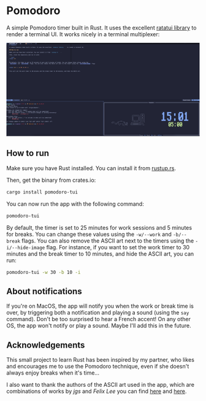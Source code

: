 # Pomodoro

A simple Pomodoro timer built in Rust. It uses the excellent [ratatui library](https://ratatui.rs/) to render a terminal UI.
It works nicely in a terminal multiplexer:

![pomodoro timer in tmux](./doc/pomo_tmux.png)

## How to run

Make sure you have Rust installed. You can install it from [rustup.rs](https://rustup.rs/).

Then, get the binary from crates.io:

```bash
cargo install pomodoro-tui
```

You can now run the app with the following command:

```bash
pomodoro-tui
```

By default, the timer is set to 25 minutes for work sessions and 5 minutes for breaks. You can change these values using the
`-w/--work` and `-b/--break` flags. You can also remove the ASCII art next to the timers using the `-i/--hide-image` flag.
For instance, if you want to set the work timer to 30 minutes and the break timer to 10 minutes, and hide the ASCII art, you can run:

```bash
pomodoro-tui -w 30 -b 10 -i
```

## About notifications

If you're on MacOS, the app will notify you when the work or break time is over, by triggering both a notification and playing a sound (using the `say` command).
Don't be too surprised to hear a French accent!
On any other OS, the app won't notify or play a sound. Maybe I'll add this in the future.

## Acknowledgements

This small project to learn Rust has been inspired by my partner, who likes and encourages me to use the Pomodoro technique, even if she doesn't always enjoy breaks when it's time...

I also want to thank the authors of the ASCII art used in the app, which are combinations of works by _jgs_ and _Felix Lee_ you can find [here](https://www.asciiart.eu/computers/computers) and
[here](https://www.asciiart.eu/animals/cats).
